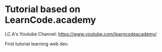 # Tutorial based on LearnCode.academy

LC.A's Youtube Channel: https://www.youtube.com/learncodeacademy/

First tutorial learning web dev.
